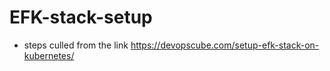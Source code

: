 ﻿# EFK-stack-setup
- steps culled from the link https://devopscube.com/setup-efk-stack-on-kubernetes/
